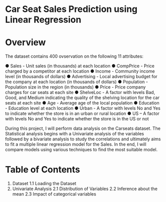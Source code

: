 # Car Seat Sales Prediction using Linear Regression

# Overview
The dataset contains 400 ovservation on the following 11 attributes:

● Sales - Unit sales (in thousands) at each location
● CompPrice - Price charged by a competitor at each location
● Income - Community income level (in thousands of dollars)
● Advertising - Local advertising budget for the company at each
location (in thousands of dollars)
● Population - Population size in the region (in thousands)
● Price - Price company charges for car seats at each site
● ShelveLoc - A factor with levels Bad, Good, and Medium
indicating the quality of the shelving location for the car seats at
each site
● Age - Average age of the local population
● Education - Education level at each location
● Urban - A factor with levels No and Yes to indicate whether the
store is in an urban or rural location
● US – A factor with levels No and Yes to indicate whether the store
is in the US or not

During this project, I will perform data analysis on the Carseats dataset. The Statistical analysis begins with a Univariate analysis of the variables followed by a bivariate analysis to study the correlations 
and ultimately aims to fit a multiple linear regression model for the Sales. In the end, I will compare
models using various techniques to find the most suitable model.

# Table of Contents
1. Dataset
  1.1 Loading the Dataset
2. Univariate Analysis
  2.1 Distribution of Variables
  2.2 Inference about the mean
  2.3 Impact of categorical variables
